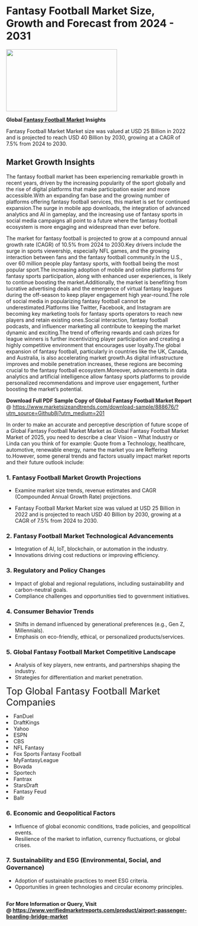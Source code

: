 <H1>Fantasy Football Market Size, Growth and Forecast from 2024 - 2031</H1><img class="aligncenter size-medium wp-image-584254" src="https://thirdeyenews.in/wp-content/uploads/2024/09/Global-Market-Research-300x168.jpeg" alt="" width="300" height="168" /><p><strong>Global&nbsp;<a href="https://www.marketsizeandtrends.com/download-sample/888676/?utm_source=Github8j?utm_medium=201">Fantasy Football Market</a> Insights</strong></p><p>Fantasy Football Market Market size was valued at USD 25 Billion in 2022 and is projected to reach USD 40 Billion by 2030, growing at a CAGR of 7.5% from 2024 to 2030.</p><p><h2>Market Growth Insights</h2> <p>The fantasy football market has been experiencing remarkable growth in recent years, driven by the increasing popularity of the sport globally and the rise of digital platforms that make participation easier and more accessible.With an expanding fan base and the growing number of platforms offering fantasy football services, this market is set for continued expansion.The surge in mobile app downloads, the integration of advanced analytics and AI in gameplay, and the increasing use of fantasy sports in social media campaigns all point to a future where the fantasy football ecosystem is more engaging and widespread than ever before.</p> <p>The market for fantasy football is projected to grow at a compound annual growth rate (CAGR) of 10.5% from 2024 to 2030.Key drivers include the surge in sports viewership, especially NFL games, and the growing interaction between fans and the fantasy football community.In the U.S., over 60 million people play fantasy sports, with football being the most popular sport.The increasing adoption of mobile and online platforms for fantasy sports participation, along with enhanced user experiences, is likely to continue boosting the market.Additionally, the market is benefiting from lucrative advertising deals and the emergence of virtual fantasy leagues during the off-season to keep player engagement high year-round.The role of social media in popularizing fantasy football cannot be underestimated.Platforms like Twitter, Facebook, and Instagram are becoming key marketing tools for fantasy sports operators to reach new players and retain existing ones.Social interaction, fantasy football podcasts, and influencer marketing all contribute to keeping the market dynamic and exciting.The trend of offering rewards and cash prizes for league winners is further incentivizing player participation and creating a highly competitive environment that encourages user loyalty.The global expansion of fantasy football, particularly in countries like the UK, Canada, and Australia, is also accelerating market growth.As digital infrastructure improves and mobile penetration increases, these regions are becoming crucial to the fantasy football ecosystem.Moreover, advancements in data analytics and artificial intelligence allow fantasy sports platforms to provide personalized recommendations and improve user engagement, further boosting the market’s potential.<p><span class=""><strong>Download Full PDF Sample Copy of Global Fantasy Football Market Report</strong> @ <a href="https://www.marketsizeandtrends.com/download-sample/888676/?utm_source=Github8j?utm_medium=201" target="_blank">https://www.marketsizeandtrends.com/download-sample/888676/?utm_source=Github8j?utm_medium=201</a></span></p><p>In order to make an accurate and perceptive description of future scope of a Global&nbsp;Fantasy Football Market Market as Global&nbsp;Fantasy Football Market Market of 2025, you need to describe a clear Vision &ndash; What Industry or Linda can you think of for example: Quote from a Technology, healthcare, automotive, renewable energy, name the market you are Reffering to.However, some general trends and factors usually impact market reports and their future outlook include:</p><h3>1.&nbsp;<strong>Fantasy Football Market Growth Projections</strong></h3><ul><li>Examine market size trends, revenue estimates and CAGR (Compounded Annual Growth Rate) projections.</li><li><p>Fantasy Football Market Market size was valued at USD 25 Billion in 2022 and is projected to reach USD 40 Billion by 2030, growing at a CAGR of 7.5% from 2024 to 2030.</p></li></ul><h3>2.&nbsp;<strong>Fantasy Football Market Technological Advancements</strong></h3><ul><li>Integration of AI, IoT, blockchain, or automation in the industry.</li><li>Innovations driving cost reductions or improving efficiency.</li></ul><h3>3.&nbsp;<strong>Regulatory and Policy Changes</strong></h3><ul><li>Impact of global and regional regulations, including sustainability and carbon-neutral goals.</li><li>Compliance challenges and opportunities tied to government initiatives.</li></ul><h3>4.&nbsp;<strong>Consumer Behavior Trends</strong></h3><ul><li>Shifts in demand influenced by generational preferences (e.g., Gen Z, Millennials).</li><li>Emphasis on eco-friendly, ethical, or personalized products/services.</li></ul><h3>5.&nbsp;<strong>Global Fantasy Football Market Competitive Landscape</strong></h3><ul><li>Analysis of key players, new entrants, and partnerships shaping the industry.</li><li>Strategies for differentiation and market penetration.</li></ul><p data-pm-slice="1 1 []"><span style="color: inherit; font-family: inherit; font-size: 25px;">Top Global Fantasy Football Market Companies</span></p><div class="" data-test-id=""><p><li>FanDuel</li><li> DraftKings</li><li> Yahoo</li><li> ESPN</li><li> CBS</li><li> NFL Fantasy</li><li> Fox Sports Fantasy Football</li><li> MyFantasyLeague</li><li> Bovada</li><li> Sportech</li><li> Fantrax</li><li> StarsDraft</li><li> Fantasy Feud</li><li> Ballr</li></p></div><h3>6.&nbsp;<strong>Economic and Geopolitical Factors</strong></h3><ul><li>Influence of global economic conditions, trade policies, and geopolitical events.</li><li>Resilience of the market to inflation, currency fluctuations, or global crises.</li></ul><h3>7.&nbsp;<strong>Sustainability and ESG (Environmental, Social, and Governance)</strong></h3><ul><li>Adoption of sustainable practices to meet ESG criteria.</li><li>Opportunities in green technologies and circular economy principles.</li></ul><h2><strong style="font-size: 14px;">For More Information or Query, Visit @&nbsp;</strong><a style="background-color: #ffffff; font-size: 14px;" href="https://www.marketsizeandtrends.com/report/fantasy-football-market-/" target="_blank">https://www.verifiedmarketreports.com/product/airport-passenger-boarding-bridge-market</a></h2>